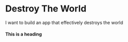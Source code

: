 # Destroy The World
I want to build an app that effectively destroys the world

#### This is a heading
